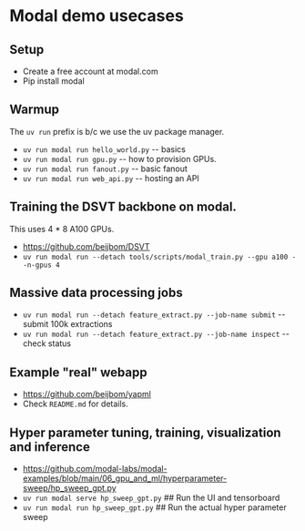 # Modal demo usecases

## Setup

* Create a free account at modal.com
* Pip install modal


## Warmup
The `uv run` prefix is b/c we use the uv package manager.

* `uv run modal run hello_world.py` -- basics
* `uv run modal run gpu.py` -- how to provision GPUs.
* `uv run modal run fanout.py` -- basic fanout
* `uv run modal run web_api.py` -- hosting an API

## Training the DSVT backbone on modal.
This uses 4 * 8 A100 GPUs.
* https://github.com/beijbom/DSVT
* `uv run modal run --detach tools/scripts/modal_train.py --gpu a100 --n-gpus 4`

## Massive data processing jobs
* `uv run modal run --detach feature_extract.py --job-name submit` -- submit 100k extractions
* `uv run modal run --detach feature_extract.py --job-name inspect` -- check status

## Example "real" webapp
* https://github.com/beijbom/yapml
* Check `README.md` for details.

## Hyper parameter tuning, training, visualization and inference
* https://github.com/modal-labs/modal-examples/blob/main/06_gpu_and_ml/hyperparameter-sweep/hp_sweep_gpt.py
* `uv run modal serve hp_sweep_gpt.py`  ## Run the UI and tensorboard
* `uv run modal run hp_sweep_gpt.py`  ## Run the actual hyper parameter sweep


